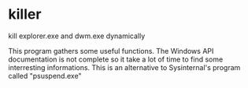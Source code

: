 # killer
kill explorer.exe and dwm.exe dynamically

This program gathers some useful functions. The Windows API documentation is not complete so it take a lot of time to find some interresting informations.
This is an alternative to Sysinternal's program called "psuspend.exe"
